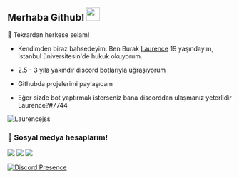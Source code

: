 ## Merhaba Github! <img src="https://raw.githubusercontent.com/iampavangandhi/iampavangandhi/master/gifs/Hi.gif" width="30px">


🎉 Tekrardan herkese selam!

- Kendimden biraz bahsedeyim. Ben Burak [Laurence](https://github.com/Laurencejs) 19 yaşındayım, İstanbul üniversitesin'de hukuk okuyorum.

- 2.5 - 3 yıla yakındır discord botlarıyla uğraşıyorum

- Githubda projelerimi paylaşıcam 

- Eğer sizde bot yaptırmak isterseniz bana discorddan ulaşmanız yeterlidir Laurence?#7744

<img src="https://komarev.com/ghpvc/?username=Laurencejss&label=Ziyaretçi%20Sayısı&color=552b75" alt="Laurencejss" />

<h3>🌟 Sosyal medya hesaplarım!</h3>
<p align="left">
     <a href="https://instagram.com/laurence1943xd" target"blank_"><img src="https://img.shields.io/badge/INSTAGRAM%20-DC3175.svg?&style=for-the-badge&logo=instagram&logoColor=white"></a>
 <a href="https://open.spotify.com/user/0k6yyu8khng58kmelml3u23hd" target"blank_"><img src="https://img.shields.io/badge/Spotify%20-1ed760.svg?&style=for-the-badge&logo=spotify&logoColor=white"></a>
     <a href="https://discord.gg/fairnes" target"blank_"><img src="https://img.shields.io/badge/DİSCORD%20-DC3175.svg?&style=for-the-badge&logo=discord&logoColor=white"></a>

    
   
[![Discord Presence](https://lanyard.cnrad.dev/api/774204008247721984)](https://discord.com/users/774204008247721984)

</p>
